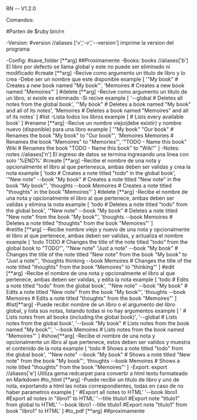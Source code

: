 RN -- V1.2.0

Comandos:

#Parten de $ruby bin/rn

-Version:
	#version	//aliases ['v','-v','--version']
		imprime la version del programa

-Config:
	#save_folder [**arg]
		##Proximamente
-Books: 
books //aliases['b']
El libro por defecto se llama global y este no puede ser eliminado ni modificado
	#create [**arg]
		-Recive como argumento un titulo de libro y lo crea
		-Debe ser un nombre que este disponible
		example [
        		'"My book" # Creates a new book named "My book"',
        		'Memoires  # Creates a new book named "Memoires"'
        		]
	#delete [**arg]
		-Recive como argumento un titulo de un libro, si existe es
		eliminado
		-Si recive 
		example [
	          '--global  # Deletes all notes from the global book',
	          '"My book" # Deletes a book named "My book" and all of its notes',
	          'Memoires  # Deletes a book named "Memoires" and all of its notes'
	        ]
	#list
		-Lista todos los libros
		example [
                    # Lists every available book'
        	]
	#rename [**arg]
		-Recive un nombre viejo(debe existir) y nombre nuevo (disponible)
		para una libro
		example [
         	 '"My book" "Our book"         # Renames the book "My book" to "Our book"',
         	 'Memoires Memories            # Renames the book "Memoires" to "Memories"',
         	 '"TODO - Name this book" Wiki # Renames the book "TODO - Name this book" to "Wiki"'
        	]
-Notes: 
notes //aliases['n']
El ingreso de datos se termina ingresando una linea con solo '%END%'
	#create [**arg]
		-Recibe el nombre de una nota y opcionalmente el libro al que
		pertenesca, ambas deben ser validas y crea la nota
		example [
  		   'todo                        # Creates a note titled "todo" in the global book',
    		   '"New note" --book "My book" # Creates a note titled "New note" in the book "My book"',
   		   'thoughts --book Memoires    # Creates a note titled "thoughts" in the book "Memoires"'
   		]
	#delete [**arg]
		-Recibe el nombre de una nota y opcionalmente el libro al que
		pertenece, ambas deben ser validas y elimina la nota
		example [
   		       'todo                        # Deletes a note titled "todo" from the global book',
   		       '"New note" --book "My book" # Deletes a note titled "New note" from the book "My book"',
        	       'thoughts --book Memoires    # Deletes a note titled "thoughts" from the book "Memoires"'
  	        ]	
	#retitle [**arg]
		--Recibe nombre viejo y nuevo de una nota y opcionalmente el libro al 
		que pertenece, ambas deben ser validas, y actualiza el nombre
		example [
        	  'todo TODO                                 # Changes the title of the note titled "todo" from the global book to "TODO"',
     		  '"New note" "Just a note" --book "My book" # Changes the title of the note titled "New note" from the book "My book" to "Just a note"',
          	  'thoughts thinking --book Memoires         # Changes the title of the note titled "thoughts" from the book "Memoires" to "thinking"'
        	]
	#edit [**arg]
		-Recibe el nombre de una nota y opcionalmente el libro al que
		pertenece, ambas deben ser validas, y edita la nota
		example [
	          'todo                        # Edits a note titled "todo" from the global book',
	          '"New note" --book "My book" # Edits a note titled "New note" from the book "My book"',
	          'thoughts --book Memoires    # Edits a note titled "thoughts" from the book "Memoires"'
		]
	#list[**arg]
		-Puede recibir nombre de un libro o el argumento del libro global, y
		lista sus notas, listando todas si no hay argumentos
		example [
	          '                 # Lists notes from all books (including the global book)',
          	  '--global         # Lists notes from the global book',
          	  '--book "My book" # Lists notes from the book named "My book"',
          	  '--book Memoires  # Lists notes from the book named "Memoires"'
        	]
	#show[**arg]
		-Recibe el nombre de una nota y opcionalmente un libro al que
		pertenece, estos deben ser validos y muestra el contenido de la nota
		example [
         	 'todo                        # Shows a note titled "todo" from the global book',
         	 '"New note" --book "My book" # Shows a note titled "New note" from the book "My book"',
         	 'thoughts --book Memoires    # Shows a note titled "thoughts" from the book "Memoires"'
        	]
-Export: 
export //aliases['e']
Utiliza gema redcarpet para convertir a html texto formateado en Markdown
	#to_html [**arg]
		-Puede recibir un titulo de libro y uno de nota, exportando a html
		las notas correspondientes, todas en caso de no haber parametros
	example [
  	  '								#Export all notes to HTML'
	  '--book libro1					#Export all notes in "libro1" to HTML'
	  '--title titulo1				#Export note "titulo1" from global to HTML'
	  '--book libro1 --title titulo1	#Export note "titulo1" from book "libro1" to HTML'
	]
	#to_pdf [**arg]
		##proximamente

